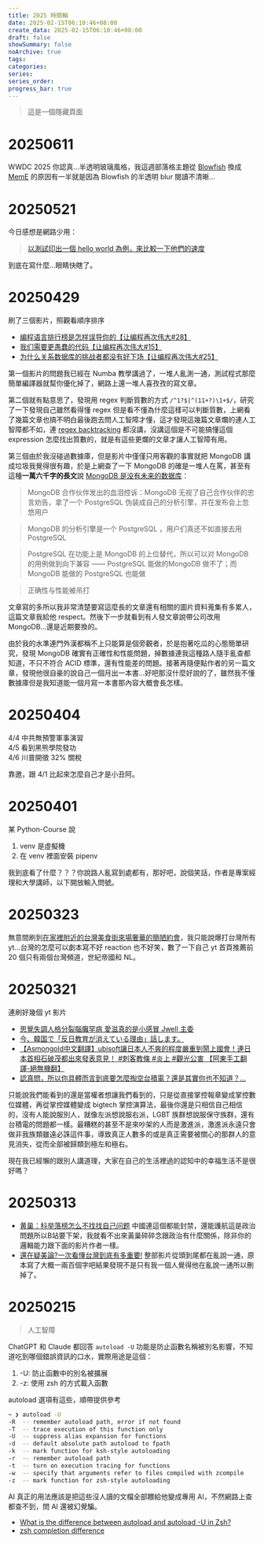 ```yaml
---
title: 2025 時間軸
date: 2025-02-15T06:10:46+08:00
create_data: 2025-02-15T06:10:46+08:00
draft: false
showSummary: false
noArchive: true
tags:
categories:
series:
series_order: 
progress_bar: true
---
```


> 這是一個隱藏頁面

# 20250611

WWDC 2025 你認真...半透明玻璃風格，我這週部落格主題從 [Blowfish](https://github.com/nunocoracao/blowfish) 換成 [MemE](https://github.com/reuixiy/hugo-theme-meme) 的原因有一半就是因為 Blowfish 的半透明 blur 閱讀不清晰...

# 20250521

今日感想是網路少用：

> [以測試印出一個 hello world 為例，來比較一下他們的速度](https://jimhuang.dev/npm/bun)

到底在寫什麼...眼睛快瞎了。

# 20250429

刷了三個影片，照觀看順序排序

- [编程语言排行榜是怎样误导你的【让编程再次伟大#28】](https://www.bilibili.com/video/BV1r4ftYNEy2/)
- [我们需要更愚蠢的代码【让编程再次伟大#15】](https://www.bilibili.com/video/BV1h9WReZEE7/)
- [为什么关系数据库的挑战者都没有好下场【让编程再次伟大#25】](https://www.bilibili.com/video/BV1i9rfYKEw7/)

第一個影片的問題我已經在 Numba 教學講過了，一堆人亂測一通，測試程式那麼簡單編譯器就幫你優化掉了，網路上還一堆人喜孜孜的寫文章。

第二個就有點意思了，發現用 regex 判斷質數的方式 `/^1?$|^(11+?)\1+$/`，研究了一下發現自己雖然看得懂 regex 但是看不懂為什麼這樣可以判斷質數，上網看了幾篇文章也搞不明白最後跑去問人工智障才懂，這才發現這幾篇文章爛的連人工智障都不如，連 [regex backtracking](https://stackoverflow.com/questions/9011592/in-regular-expressions-what-is-a-backtracking-back-referencing) 都沒講，沒講這個是不可能搞懂這個 expression 怎麼找出質數的，就是有這些更爛的文章才讓人工智障有用。

第三個由於我沒碰過數據庫，但是影片中僅僅只用客觀的事實就把 MongoDB 講成垃圾我覺得很有趣，於是上網查了一下 MongoDB 的確是一堆人在罵，甚至有這種**一萬六千字的長文**說 [MongoDB 是没有未来的数据库](https://blog.cokeserver.com/archives/1725756512144#mongodb-%E6%B2%A1%E6%9C%89%E6%9C%AA%E6%9D%A5)：

> MongoDB 合作伙伴发出的血泪控诉：MongoDB 无视了自己合作伙伴的忠言劝告，拿了一个 PostgreSQL 伪装成自己的分析引擎，并在发布会上忽悠用户

> MongoDB 的分析引擎是一个 PostgreSQL ，用户们真还不如直接去用 PostgreSQL

> PostgreSQL 在功能上是 MongoDB 的上位替代，所以可以对 MongoDB 的用例做到向下兼容 —— PostgreSQL 能做的MongoDB 做不了；而 MongoDB 能做的 PostgreSQL 也能做

> 正确性与性能被吊打

文章寫的多所以我非常清楚要寫這麼長的文章還有相關的圖片資料蒐集有多累人，這篇文章我給他 respect。然後下一步就看到有人發文章說帶公司改用 MongoDB...還是近期要換的。

由於我的水準連門外漢都稱不上只能算是個旁觀者，於是抱著吃瓜的心態簡單研究，發現 MongoDB 確實有正確性和性能問題，掉數據連我這種路人隨手亂查都知道，不只不符合 ACID 標準，還有性能差的問題。接著再隨便點作者的另一篇文章，發現他很自豪的說自己一個月出一本書...好吧那沒什麼好說的了，雖然我不懂數據庫但是我知道能一個月寫一本書那內容大概會長怎樣。

# 20250404

4/4 中共無預警軍事演習  
4/5 看到黑熊學院發功  
4/6 川普開徵 32% 關稅

靠邀，跟 4/1 比起來怎麼自己才是小丑阿。

# 20250401

某 Python-Course 說

1. venv 是虛擬機
2. 在 venv 裡面安裝 pipenv

我到底看了什麼？？？你說路人亂寫到處都有，那好吧，說個笑話，作者是專案經理和大學講師，以下開放輸入問號。

# 20250323

無意間刷到[在家裡附近的台灣美食街來場奢華的簡陋約會](https://www.youtube.com/watch?v=0hvJgBz5TME)，我只能說爆打台灣所有 yt...台灣的怎麼可以劇本寫不好 reaction 也不好笑，數了一下自己 yt 首頁推薦前 20 個只有兩個台灣頻道，世紀帝國和 NL。

# 20250321

連刷好幾個 yt 影片

- [思覺失調人格分裂腦癱罕病 愛滋真的是小感冒 Jwell 主委](https://www.youtube.com/watch?v=xt3TVsxEXT0)
- [今、韓国で「反日教育が消えている理由」話します。](https://www.youtube.com/watch?v=dCwB1_vh8cE)
- [【Asmongold中文翻譯】ubisoft讓日本人不爽的程度嚴重到鬧上國會！連日本首相石破茂都出來發表意見！ #刺客教條 #炎上 #觀光公害 【阿東手工翻譯-絕無機翻】](https://www.youtube.com/watch?v=gwI_OsOXAQs)
- [認真問，所以你具體而言到底要怎麼掏空台積電？還是其實你也不知道？...](https://www.youtube.com/watch?v=OXO8HLJP2UI)

只能說我們能看到的還是當權者想讓我們看到的，只是從直接掌控報章變成掌控數位媒體，再從掌控媒體變成 bigtech 掌控演算法，最後你還是只相信自己相信的，沒有人能說服別人，就像左派想說服右派，LGBT 族群想說服保守族群，還有台積電的問題都一樣。最糟糕的甚至不是來吵架的人而是激進派，激進派永遠只會做非我族類雖遠必誅這件事，導致真正人數多的或是真正需要被關心的那群人的意見消失，從而全部被歸類到極左和極右。

現在我已經懶的跟別人講道理，大家在自己的生活裡過的認知中的幸福生活不是很好嗎？

# 20250313

- [黄巢：科举落榜怎么不找找自己问题](https://www.youtube.com/watch?v=zJoNDKC7s4w) 中國連這個都能封禁，還能護航這是政治問題所以B站要下架，我就看不出來黃巢碎碎念跟政治有什麼關係，除非你的邏輯能力跟下面的影片作者一樣。
- [還在疑美論?一次看懂台灣到底有多重要!](https://www.youtube.com/watch?v=_gDVafITW2Y) 整部影片從頭到尾都在亂說一通，原本寫了大概一兩百個字吧結果發現不是只有我一個人覺得他在亂說一通所以刪掉了。

# 20250215

> 人工智障

ChatGPT 和 Claude 都回答 `autoload -U` 功能是防止函數名稱被別名影響，不知道吃到哪個錯誤資訊的口水，實際用途是這個：

1. -U: 防止函數中的別名被擴展
2. -z: 使用 zsh 的方式載入函數

autoload 選項有這些，順帶提供參考

```sh
~ ❯ autoload -U
-R  -- remember autoload path, error if not found
-T  -- trace execution of this function only
-U  -- suppress alias expansion for functions
-d  -- default absolute path autoload to fpath
-k  -- mark function for ksh-style autoloading
-r  -- remember autoload path
-t  -- turn on execution tracing for functions
-w  -- specify that arguments refer to files compiled with zcompile
-z  -- mark function for zsh-style autoloading
```

AI 真正的用法應該是把這些沒人讀的文檔全部餵給他變成專用 AI，不然網路上查都查不到，問 AI 還被幻覺騙。

- [What is the difference between autoload and autoload -U in Zsh?](https://unix.stackexchange.com/questions/214296/what-is-the-difference-between-autoload-and-autoload-u-in-zsh)
- [zsh completion difference](https://stackoverflow.com/questions/12570749/zsh-completion-difference)
